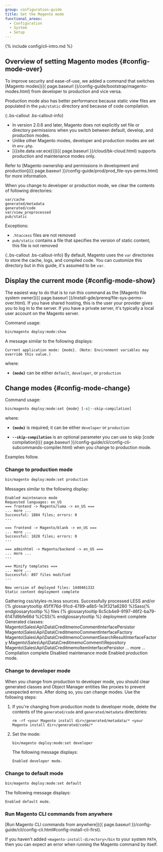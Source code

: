 ```yaml
---
group: configuration-guide
title: Set the Magento mode
functional_areas:
  - Configuration
  - System
  - Setup
---
```


{% include config/cli-intro.md %}

## Overview of setting Magento modes {#config-mode-over}

To improve security and ease-of-use, we added a command that switches [Magento modes]({{ page.baseurl }}/config-guide/bootstrap/magento-modes.html) from developer to production and vice versa.

Production mode also has better performance because static view files are populated in the `pub/static` directory and because of code compilation.

{:.bs-callout .bs-callout-info}
-   In version 2.0.6 and later, Magento does not explicitly set file or directory permissions when you switch between default, develop, and production modes.
-   Unlike other Magento modes, developer and production modes are set in `env.php`.
-   [{{site.data.var.ece}}]({{ page.baseurl }}/cloud/bk-cloud.html) supports production and maintenance modes only.

Refer to [Magento ownership and permissions in development and production]({{ page.baseurl }}/config-guide/prod/prod_file-sys-perms.html) for more information.

When you change to developer or production mode, we clear the contents of following directories:

	var/cache
	generated/metadata
	generated/code
	var/view_preprocessed
	pub/static

Exceptions:

-   `.htaccess` files are not removed
-   `pub/static` contains a file that specifies the version of static content; this file is not removed

{:.bs-callout .bs-callout-info}
By default, Magento uses the `var` directories to store the cache, logs, and compiled code. You can customize this directory but in this guide, it's assumed to be `var`.

## Display the current mode {#config-mode-show}

The easiest way to do that is to run this command as the [Magento file system owner]({{ page.baseurl }}/install-gde/prereq/file-sys-perms-over.html). If you have shared hosting, this is the user your provider gives you to log in to the server. If you have a private server, it's typically a local user account on the Magento server.

Command usage:

```bash
bin/magento deploy:mode:show
```

A message similar to the following displays:

```
Current application mode: {mode}. (Note: Environment variables may override this value.)
```

where:

  -   **`{mode}`** can be either `default`, `developer`, or `production`

## Change modes {#config-mode-change}

Command usage:

```bash
bin/magento deploy:mode:set {mode} [-s|--skip-compilation]
```

where:

  -   **`{mode}`** is required; it can be either `developer` or `production`

  -   **`--skip-compilation`** is an optional parameter you can use to skip [code compilation]({{ page.baseurl }}/config-guide/cli/config-cli-subcommands-compiler.html) when you change to production mode.

Examples follow.

### Change to production mode

```bash
bin/magento deploy:mode:set production
```

Messages similar to the following display:

	Enabled maintenance mode
	Requested languages: en_US
	=== frontend -> Magento/luma -> en_US ===
	... more ...
	Successful: 1884 files; errors: 0
	---

	=== frontend -> Magento/blank -> en_US ===
	... more ...
	Successful: 1828 files; errors: 0
	---

	=== adminhtml -> Magento/backend -> en_US ===
	... more ...
	---

	=== Minify templates ===
	... more ...
	Successful: 897 files modified
	---

	New version of deployed files: 1440461332
	Static content deployment complete
Gathering css/styles-m.less sources.
Successfully processed LESS and/or {% glossarytooltip 45f1f76d-91cd-4789-a8b5-1e3f321a6280 %}Sass{% endglossarytooltip %} files
{% glossarytooltip 6c5cb4e9-9197-46f2-ba79-6147d9bfe66d %}CSS{% endglossarytooltip %} deployment complete
Generated classes:
        Magento\Sales\Api\Data\CreditmemoCommentInterfacePersistor
        Magento\Sales\Api\Data\CreditmemoCommentInterfaceFactory
        Magento\Sales\Api\Data\CreditmemoCommentSearchResultInterfaceFactory
        Magento\Sales\Api\Data\CreditmemoComment\Repository
        Magento\Sales\Api\Data\CreditmemoItemInterfacePersistor
        ... more ...
	Compilation complete
	Disabled maintenance mode
	Enabled production mode.

### Change to developer mode

When you change from production to developer mode, you should clear generated classes and Object Manager entities like proxies to prevent unexpected errors. After doing so, you can change modes. Use the following steps:

1.  If you're changing from production mode to developer mode, delete the contents of the `generated/code` and `generated/metadata` directories:

		rm -rf <your Magento install dir>/generated/metadata/* <your Magento install dir>/generated/code/*

2.  Set the mode:

		bin/magento deploy:mode:set developer

	The following message displays:

		Enabled developer mode.

### Change to default mode

```bash
bin/magento deploy:mode:set default
```

The following message displays:

    Enabled default mode.

### Run Magento CLI commands from anywhere
[Run Magento CLI commands from anywhere]({{ page.baseurl }}/config-guide/cli/config-cli.html#config-install-cli-first).

If you haven't added `<magento-install-directory>/bin` to your system `PATH`, then you can expect an error when running the Magento command by itself.

